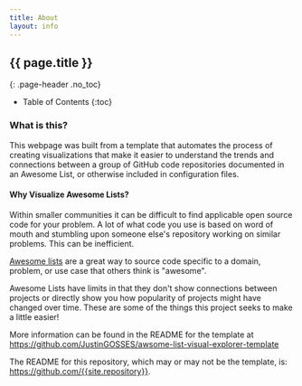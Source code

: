 ```yaml
---
title: About 
layout: info
---
```


## {{ page.title }}
{: .page-header .no_toc}

* Table of Contents
{:toc}

### What is this?
This webpage was built from a template that automates the process of creating visualizations that make it easier to understand the trends and connections between a group of GitHub code repositories documented in an Awesome List, or otherwise included in configuration files.

#### Why Visualize Awesome Lists?

Within smaller communities it can be difficult to find applicable open source code for your problem. A lot of what code you use is based on word of mouth and stumbling upon someone else's repository working on similar problems. This can be inefficient. 

<a href="https://github.com/sindresorhus/awesome">Awesome lists</a> are a great way to source code specific to a domain, problem, or use case that others think is "awesome". 

Awesome Lists have limits in that they don't show connections between projects or directly show you how popularity of projects might have changed over time. These are some of the things this project seeks to make a little easier!

More information can be found in the README for the template at <a href="https://github.com/JustinGOSSES/awsome-list-visual-explorer-template">https://github.com/JustinGOSSES/awsome-list-visual-explorer-template</a>

The README for this repository, which may or may not be the template, is: <a href="https://github.com/{{site.repository}}">https://github.com/{{site.repository}}</a>.
